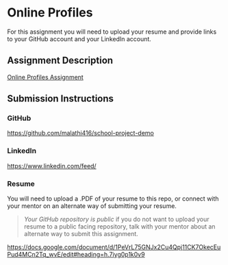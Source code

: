 # Online Profiles
For this assignment you will need to upload your resume and provide links to your GitHub account and your LinkedIn account.

## Assignment Description
[Online Profiles Assignment](https://education.launchcode.org/liftoff/modules/assignments/online-profiles)

## Submission Instructions
 
### GitHub

https://github.com/malathi416/school-project-demo
 
### LinkedIn

https://www.linkedin.com/feed/

### Resume
You will need to upload a .PDF of your resume to this repo, or connect with your mentor on an alternate way of submitting your resume.

> *Your GitHub repository is public* if you do not want to upload your resume to a public facing repository, talk with your mentor about an alternate way to submit this assignment.

https://docs.google.com/document/d/1PeVrL75GNJx2Cu4Qpj11CK7OkecEuPud4MCn2Tq_wvE/edit#heading=h.7iyg0p1k0v9